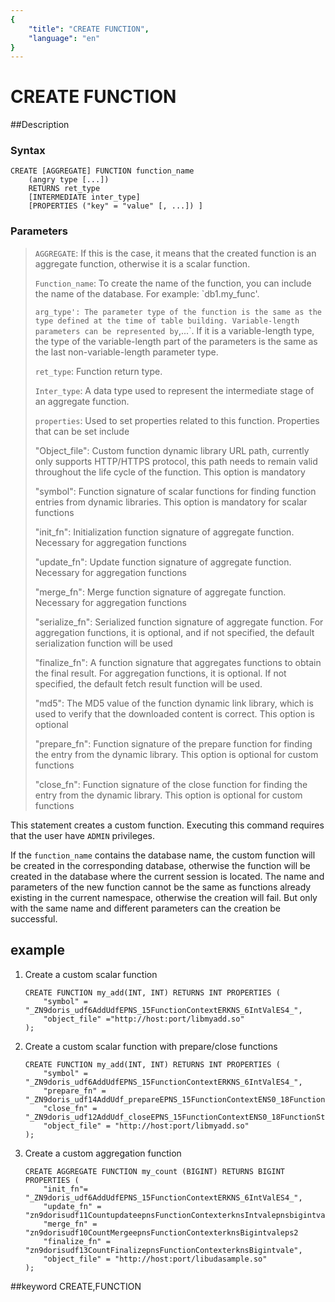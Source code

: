 ```yaml
---
{
    "title": "CREATE FUNCTION",
    "language": "en"
}
---
```


# CREATE FUNCTION
##Description
### Syntax

```
CREATE [AGGREGATE] FUNCTION function_name
	(angry type [...])
	RETURNS ret_type
	[INTERMEDIATE inter_type]
	[PROPERTIES ("key" = "value" [, ...]) ]
```

### Parameters

>`AGGREGATE`: If this is the case, it means that the created function is an aggregate function, otherwise it is a scalar function.
>
>`Function_name`: To create the name of the function, you can include the name of the database. For example: `db1.my_func'.
>
>` arg_type': The parameter type of the function is the same as the type defined at the time of table building. Variable-length parameters can be represented by `,...`. If it is a variable-length type, the type of the variable-length part of the parameters is the same as the last non-variable-length parameter type.
>
>`ret_type`: Function return type.
>
>`Inter_type`: A data type used to represent the intermediate stage of an aggregate function.
>
>`properties`: Used to set properties related to this function. Properties that can be set include
>
> "Object_file": Custom function dynamic library URL path, currently only supports HTTP/HTTPS protocol, this path needs to remain valid throughout the life cycle of the function. This option is mandatory
>
> "symbol": Function signature of scalar functions for finding function entries from dynamic libraries. This option is mandatory for scalar functions
>
> "init_fn": Initialization function signature of aggregate function. Necessary for aggregation functions
>
> "update_fn": Update function signature of aggregate function. Necessary for aggregation functions
>
> "merge_fn": Merge function signature of aggregate function. Necessary for aggregation functions
>
> "serialize_fn": Serialized function signature of aggregate function. For aggregation functions, it is optional, and if not specified, the default serialization function will be used
>
> "finalize_fn": A function signature that aggregates functions to obtain the final result. For aggregation functions, it is optional. If not specified, the default fetch result function will be used.
>
> "md5": The MD5 value of the function dynamic link library, which is used to verify that the downloaded content is correct. This option is optional
>
> "prepare_fn": Function signature of the prepare function for finding the entry from the dynamic library. This option is optional for custom functions
> 
> "close_fn": Function signature of the close function for finding the entry from the dynamic library. This option is optional for custom functions


This statement creates a custom function. Executing this command requires that the user have `ADMIN` privileges.

If the `function_name` contains the database name, the custom function will be created in the corresponding database, otherwise the function will be created in the database where the current session is located. The name and parameters of the new function cannot be the same as functions already existing in the current namespace, otherwise the creation will fail. But only with the same name and different parameters can the creation be successful.

## example

1. Create a custom scalar function

	```
	CREATE FUNCTION my_add(INT, INT) RETURNS INT PROPERTIES (
		"symbol" = "_ZN9doris_udf6AddUdfEPNS_15FunctionContextERKNS_6IntValES4_",
		"object_file" ="http://host:port/libmyadd.so"
	);
	```
2. Create a custom scalar function with prepare/close functions

	```
	CREATE FUNCTION my_add(INT, INT) RETURNS INT PROPERTIES (
   		"symbol" = 	"_ZN9doris_udf6AddUdfEPNS_15FunctionContextERKNS_6IntValES4_",
   		"prepare_fn" = "_ZN9doris_udf14AddUdf_prepareEPNS_15FunctionContextENS0_18FunctionStateScopeE",
   		"close_fn" = "_ZN9doris_udf12AddUdf_closeEPNS_15FunctionContextENS0_18FunctionStateScopeE",
    	"object_file" = "http://host:port/libmyadd.so"
	);
	```

3. Create a custom aggregation function
	
	```
	CREATE AGGREGATE FUNCTION my_count (BIGINT) RETURNS BIGINT PROPERTIES (
		"init_fn"= "_ZN9doris_udf6AddUdfEPNS_15FunctionContextERKNS_6IntValES4_",
		"update_fn" = "zn9dorisudf11CountupdateepnsFunctionContexterknsIntvalepnsbigintvale",
		"merge_fn" = "zn9dorisudf10CountMergeepnsFunctionContexterknsBigintvaleps2
		"finalize_fn" = "zn9dorisudf13CountFinalizepnsFunctionContexterknsBigintvale",
		"object_file" = "http://host:port/libudasample.so"
	);
	```
##keyword
CREATE,FUNCTION
